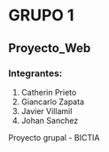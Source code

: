 # GRUPO 1
## Proyecto_Web

### Integrantes:
1. Catherin Prieto
2. Giancarlo Zapata
3. Javier Villamil
4. Johan Sanchez

Proyecto grupal - BICTIA
